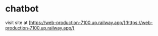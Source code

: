 # chatbot

visit site at [https://web-production-7100.up.railway.app/](https://web-production-7100.up.railway.app/)
